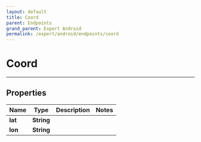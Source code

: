 ```yaml
---
layout: default
title: Coord
parent: Endpoints
grand_parent: Expert Android
permalink: /expert/android/endpoints/coord
---
```


# Coord

---

## Properties

| Name | Type | Description | Notes
| ------------ | ------------- | ------------- | -------------
**lat** | **String** |  | 
**lon** | **String** |  | 



